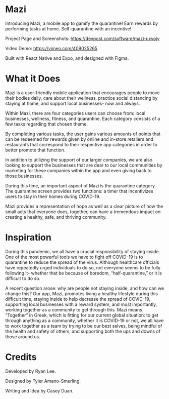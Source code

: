 # Mazi
Introducing Mazi, a mobile app to gamify the quarantine! Earn rewards by performing tasks at home. Self-quarantine with an incentive!

Project Page and Screenshots: https://devpost.com/software/mazi-uxvoiy 

Video Demo: https://vimeo.com/409025265

Built with React Native and Expo, and designed with Figma.

# What it Does
Mazi is a user-friendly mobile application that encourages people to move their bodies daily, care about their wellness, practice social distancing by staying at home, and support local businesses- now and always.

Within Mazi, there are four categories users can choose from: local businesses, wellness, fitness, and quarantine. Each category consists of a few tasks regarding that chosen theme.

By completing various tasks, the user gains various amounts of points that can be redeemed for rewards given by online and in-store retailers and restaurants that correspond to their respective app categories in order to better promote that function.

In addition to utilizing the support of our larger companies, we are also looking to support the businesses that are dear to our local communities by marketing for these companies within the app and even giving back to those businesses.

During this time, an important aspect of Mazi is the quarantine category. The quarantine screen provides two functions: a timer that incentivizes users to stay in their homes during COVID-19.

Mazi provides a representation of hope as well as a clear picture of how the small acts that everyone does, together, can have a tremendous impact on creating a healthy, safe, and thriving community.

# Inspiration
During this pandemic, we all have a crucial responsibility of staying inside. One of the most powerful tools we have to fight off COVID-19 is to quarantine to reduce the spread of the virus. Although healthcare officials have repeatedly urged individuals to do so, not everyone seems to be fully following it- whether that be because of boredom, “half-quarantine,” or it is difficult to do so.

A recent question arose: why are people not staying inside, and how can we change this? Our app, Mazi, promotes living a healthy lifestyle during this difficult time, staying inside to help decrease the spread of COVID-19, supporting local businesses with a reward system, and most importantly, working together as a community to get through this. Mazi means “Together” in Greek, which is fitting for our current global situation: to get through anything as a community, whether it is COVID-19 or not, we all have to work together as a team by trying to be our best selves, being mindful of the health and safety of others, and supporting both the ups and downs of those around us.

# Credits
Developed by Ryan Lee.

Designed by Tyler Amano-Smerling.

Writing and Idea by Casey Duan.

